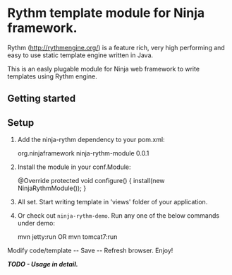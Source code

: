 Rythm template module for Ninja framework.
=====================
Rythm (http://rythmengine.org/) is a feature rich, very high performing and easy to use static template engine written in Java.

This is an easly plugable module for Ninja web framework to write templates using Rythm engine.

Getting started
---------------

Setup
-----

1) Add the ninja-rythm dependency to your pom.xml:

    <dependency>
        <groupId>org.ninjaframework</groupId>
        <artifactId>ninja-rythm-module</artifactId>
        <version>0.0.1</version>
    </dependency>

2) Install the module in your conf.Module:

    @Override
    protected void configure() {
        install(new NinjaRythmModule());
    }
    
3) All set. Start writing template in 'views' folder of your application.


4) Or check out <code>ninja-rythm-demo</code>. Run any one of the below commands under demo:

    mvn jetty:run
    OR 
    mvn tomcat7:run


Modify code/template -- Save -- Refresh browser. Enjoy!


***TODO - Usage in detail.***

